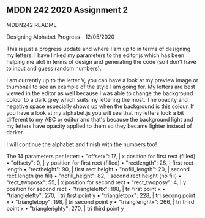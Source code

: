 ## MDDN 242 2020 Assignment 2

MDDN242 README

Designing Alphabet Progress - 12/05/2020

This is just a progress update and where I am up to in terms of designing my letters. I have linked my parameters to the editor.js which has been helping me alot
in terms of design and generating the code (so I don't have to input and guess random numbers).   

I am currently up to the letter V, you can have a look at my preview image or thumbnail to see an example of the style I am going for.
My letters are best viewed in the editor as well because I was able to change the background colour to a dark grey which suits my lettering the most.
The opacity and negative space especially shows up when the background is this colour. If you have a look at my alphabet.js
you will see that my letters look a bit different to my ABC or editor and that's because the background light and my letters have opacity applied to them so
they became lighter instead of darker.

I will continue the alphabet and finish with the numbers too!

The 14 parameters per letter:
 • "offsetx": 17, | x position for first rect (filled)
 • "offsety": 0, | y position for first rect (filled)
 • "rectlength": 28, | first rect length
 • "rectheight": 90, | first rect height
 • "nofill_length": 20, | second rect length (no fill)
 • "nofill_height": 82, | second rect height (no fill)
 • "rect_twoposx": 55,  | x position for second rect
 • "rect_twoposy": 4, | y position for second rect
 • "triangleleftx": 188, | tri first point x
 • "trianglelefty": 270, | tri first point y
 • "triangletopx": 228, | tri secong point x
 • "triangletopy": 198, | tri second point y
 • "trianglerightx": 266, | tri third point x
 • "trianglerighty": 270, | tri third point y

